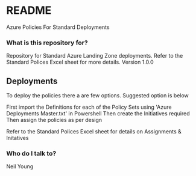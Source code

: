 # README #

Azure Policies For Standard Deployments

### What is this repository for? ###

Repository for Standard Azure Landing Zone deployments. Refer to the Standard Polices Excel sheet for more details.
Version 1.0.0


## Deployments
To deploy the policies there a are few options. Suggested option is below

First import the Definitions for each of the Policy Sets using 'Azure Deployments Master.txt' in Powershell
Then create the Initiatives required
Then assign the policies as per design

Refer to the Standard Polices Excel sheet for details on Assignments & Initatives


### Who do I talk to? ###
Neil Young
